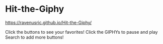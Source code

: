 # Hit-the-Giphy
https://ravenusric.github.io/Hit-the-Giphy/

Click the buttons to see your favorites!
Click the GIPHYs to pause and play
Search to add more buttons!